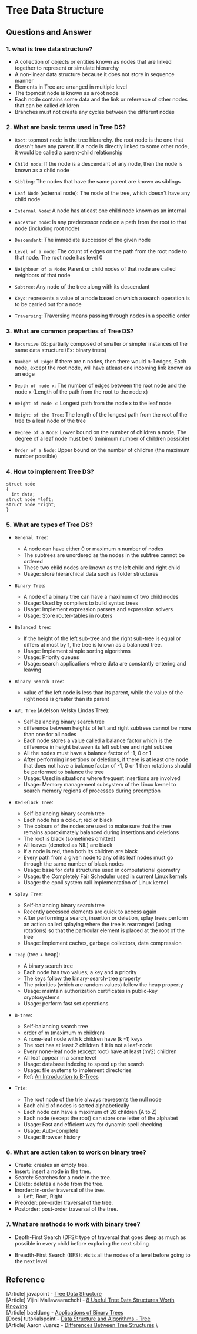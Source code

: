 # Tree Data Structure

## Questions and Answer
### 1. what is tree data structure?
- A collection of objects or entities known as nodes that are linked
together to  represent or simulate hierarchy
- A non-linear data structure because it does not store in sequence manner
- Elements in Tree are arranged in multiple level
- The topmost node is known as a root node
- Each node contains some data and the link or reference of 
other nodes that can be called children
- Branches must not create any cycles between the different nodes

### 2. What are basic terms used in Tree DS?

- `Root`: topmost node in the tree hierarchy. 
the root node is the one that doesn't have any parent.
If a node is directly linked to some other node, it would be called 
a parent-child relationship

- `Child node`: If the node is a descendant of any node, 
then the node is known as a child node

- `Sibling`: The nodes that have the same parent are known as siblings

- `Leaf Node` (external node): The node of the tree, which doesn't have any child node

- `Internal Node`: A node has atleast one child node known as an internal

- `Ancestor node`: Is any predecessor node on a path from the root to that node (including root node)

- `Descendant`: The immediate successor of the given node

- `Level of a node`: The count of edges on the path from the root node to that node. The root node has level 0

- `Neighbour of a Node`: Parent or child nodes of that node are called neighbors of that node

- `Subtree`: Any node of the tree along with its descendant

- `Keys`: represents a value of a node based on which a search operation is to be carried out for a node

- `Traversing`: Traversing means passing through nodes in a specific order

### 3. What are common properties of Tree DS?

- `Recursive DS`: partially composed of smaller or simpler instances 
of the same data structure (Ex: binary trees)

- `Number of Edge`: If there are n nodes, then there would n-1 edges,
Each node, except the root node, will have atleast one incoming link known as an edge

- `Depth of node x`: The number of edges between the root node and the node x
(Length of the path from the root to the node x)

- `Height of node x`: Longest path from the node x to the leaf node

- `Height of the Tree`: The length of the longest path from the root of the tree to a leaf node of the tree

- `Degree of a Node`: Lower bound on the number of children a node,
The degree of a leaf node must be 0 (minimum number of children possible)

- `Order of a Node`: Upper bound on the number of children (the maximum number possible)

### 4. How to implement Tree DS?

```shell
struct node  
{  
  int data;  
struct node *left;  
struct node *right;   
}  
```

### 5. What are types of Tree DS?

- `Genenal Tree`:
  * A node can have either 0 or maximum n number of nodes
  * The subtrees are unordered as the nodes in the subtree cannot be ordered
  * These two child nodes are known as the left child and right child
  * Usage: store hierarchical data such as folder structures

- `Binary Tree`:
  * A node of a binary tree can have a maximum of two child nodes
  * Usage: Used by compilers to build syntax trees
  * Usage: Implement expression parsers and expression solvers
  * Usage: Store router-tables in routers

- `Balanced tree`:
  * If the height of the left sub-tree and the right sub-tree is equal 
  or differs at most by 1, the tree is known as a balanced tree.
  * Usage: Implement simple sorting algorithms
  * Usage: Priority queues
  * Usage: search applications where data are constantly entering and leaving

- `Binary Search Tree`:
  * value of the left node is less than its parent, while the value of the right node is greater than its parent

- `AVL Tree` (Adelson Velsky Lindas Tree):
  * Self-balancing binary search tree
  * difference between heights of left and right subtrees cannot be more than one for all nodes
  * Each node stores a value called a balance factor which is the difference in height between its left subtree and right subtree
  * All the nodes must have a balance factor of -1, 0 or 1
  * After performing insertions or deletions, if there is at least one node that does 
  not have a balance factor of -1, 0 or 1 then rotations should be performed to balance the tree
  * Usage: Used in situations where frequent insertions are involved
  * Usage: Memory management subsystem of the Linux kernel to search memory regions of processes during preemption
  
- `Red-Black Tree`:
  * Self-balancing binary search tree
  * Each node has a colour; red or black
  * The colours of the nodes are used to make sure that the tree 
  remains approximately balanced during insertions and deletions
  * The root is black (sometimes omitted)
  * All leaves (denoted as NIL) are black
  * If a node is red, then both its children are black
  * Every path from a given node to any of its leaf nodes must 
  go through the same number of black nodes
  * Usage: base for data structures used in computational geometry
  * Usage: the Completely Fair Scheduler used in current Linux kernels
  * Usage: the epoll system call implementation of Linux kernel

- `Splay Tree`:
  * Self-balancing binary search tree
  * Recently accessed elements are quick to access again
  * After performing a search, insertion or deletion, splay 
  trees perform an action called splaying where the tree is 
  rearranged (using rotations) so that the particular element is 
  placed at the root of the tree
  * Usage: implement caches, garbage collectors, data compression

- `Teap` (tree + heap):
  * A binary search tree
  * Each node has two values; a key and a priority
  * The keys follow the binary-search-tree property
  * The priorities (which are random values) follow the heap property
  * Usage: maintain authorization certificates in public-key cryptosystems
  * Usage: perform fast set operations

- `B-tree`:
  * Self-balancing search tree
  * order of m (maximum m children)
  * A none-leaf node with k children have (k -1) keys
  * The root has at least 2 children if it is not a leaf-node
  * Every none-leaf node (except root) have at least (m/2) children
  * All leaf appear in a same level
  * Usage: database indexing to speed up the search
  * Usage: file systems to implement directories
  * Ref: [An Introduction to B-Trees](https://www.youtube.com/watch?v=C_q5ccN84C8&ab_channel=FullstackAcademy)

- `Trie`:
  * The root node of the trie always represents the null node
  * Each child of nodes is sorted alphabetically
  * Each node can have a maximum of 26 children (A to Z)
  * Each node (except the root) can store one letter of the alphabet
  * Usage: Fast and efficient way for dynamic spell checking
  * Usage: Auto-complete
  * Usage: Browser history

### 6. What are action taken to work on binary tree?
- Create: creates an empty tree.
- Insert: insert a node in the tree.
- Search: Searches for a node in the tree.
- Delete: deletes a node from the tree.
- Inorder: in-order traversal of the tree.
  * Left, Root, Right
- Preorder: pre-order traversal of the tree.
- Postorder: post-order traversal of the tree.

### 7. What are methods to work with binary tree?

- Depth-First Search (DFS): type of traversal that goes deep as much 
as possible in every child before exploring the next sibling

- Breadth-First Search (BFS): visits all the nodes of a level before going to the next level

## Reference
[Article] javapoint - [Tree Data Structure](https://www.javatpoint.com/tree) \
[Article] Vijini Mallawaarachchi - [8 Useful Tree Data Structures Worth Knowing](https://towardsdatascience.com/8-useful-tree-data-structures-worth-knowing-8532c7231e8c) \
[Article] baeldung - [Applications of Binary Trees](https://www.baeldung.com/cs/applications-of-binary-trees#:~:text=In%20computing,%20binary%20trees%20are,insertion,%20deletion,%20and%20traversal.) \
[Docs] tutorialspoint - [Data Structure and Algorithms - Tree](https://www.tutorialspoint.com/data_structures_algorithms/tree_data_structure.htm) \
[Article] Aaron Juarez - [Differences Between Tree Structures](https://www.baeldung.com/cs/tree-structures-differences) \
